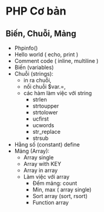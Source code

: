 # PHP Cơ bản

## Biến, Chuỗi, Mảng

- Phpinfo()
- Hello world ( echo, print )
- Comment code ( inline, multiline )
- Biến (variables)
- Chuỗi (strings):
  - in ra chuỗi,
  - nối chuỗi $var.=,
  - các hàm làm việc với string
    - strlen
    - strtoupper
    - strtolower
    - ucfirst
    - ucwords
    - str_replace
    - strsub
- Hằng số (constant) define
- Mảng (Array):
  - Array single
  - Array with KEY
  - Array in array
  - Làm việc với array
    - Đếm mảng: count
    - Min, max ( array single)
    - Sort array (sort, rsort)
    - Function array
